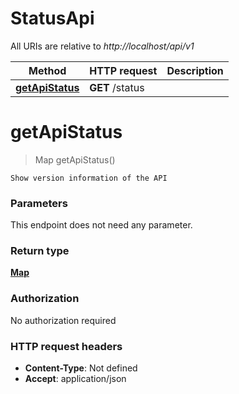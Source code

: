 # StatusApi

All URIs are relative to *http://localhost/api/v1*

Method | HTTP request | Description
------------- | ------------- | -------------
[**getApiStatus**](StatusApi.md#getApiStatus) | **GET** /status | 


<a name="getApiStatus"></a>
# **getApiStatus**
> Map getApiStatus()



    Show version information of the API

### Parameters
This endpoint does not need any parameter.

### Return type

[**Map**](../Models/object.md)

### Authorization

No authorization required

### HTTP request headers

- **Content-Type**: Not defined
- **Accept**: application/json

